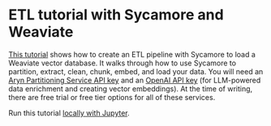 # ETL tutorial with Sycamore and Weaviate

[This tutorial](https://github.com/aryn-ai/sycamore/blob/main/notebooks/weaviate-writer.ipynb) shows how to create an ETL pipeline with Sycamore to load a Weaviate vector database. It walks through how to use Sycamore to partition, extract, clean, chunk, embed, and load your data. You will need an [Aryn Partitioning Service API key](https://www.aryn.ai/get-started) and an [OpenAI API key](https://platform.openai.com/signup) (for LLM-powered data enrichment and creating vector embeddings). At the time of writing, there are free trial or free tier options for all of these services.

Run this tutorial [locally with Jupyter](https://github.com/aryn-ai/sycamore/blob/main/notebooks/weaviate-writer.ipynb).

